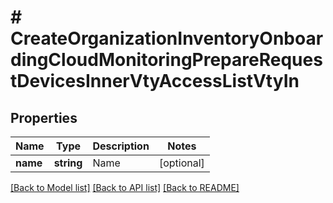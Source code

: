 # # CreateOrganizationInventoryOnboardingCloudMonitoringPrepareRequestDevicesInnerVtyAccessListVtyIn

## Properties

Name | Type | Description | Notes
------------ | ------------- | ------------- | -------------
**name** | **string** | Name | [optional]

[[Back to Model list]](../../README.md#models) [[Back to API list]](../../README.md#endpoints) [[Back to README]](../../README.md)
